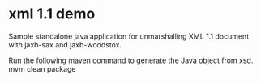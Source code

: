 xml 1.1 demo
============

Sample standalone java application for unmarshalling XML 1.1 document with jaxb-sax and jaxb-woodstox.

Run the following maven command to generate the Java object from xsd.
mvm clean package 

